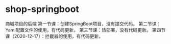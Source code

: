 # shop-springboot
商城项目的后端
第一节课：创建SpringBoot项目，没有提交代码。
第二节课：Yaml配置文件的使用，有代码更新。
第三节课：热部署，没有代码更新。
第四节课（2020-12-17）：拦截器的使用，有代码更新。
